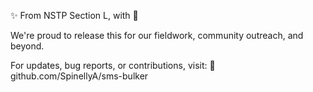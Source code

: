 ✨ From NSTP Section L, with 💖

We're proud to release this for our fieldwork, community outreach, and beyond.

For updates, bug reports, or contributions, visit:
🔗 github.com/SpinellyA/sms-bulker
